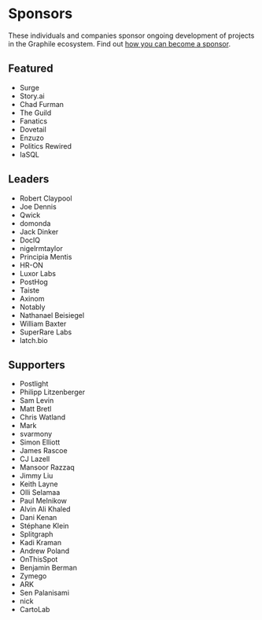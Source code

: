 # Sponsors

These individuals and companies sponsor ongoing development of projects in the
Graphile ecosystem. Find out
[how you can become a sponsor](https://graphile.org/sponsor/).

## Featured

- Surge
- Story.ai
- Chad Furman
- The Guild
- Fanatics
- Dovetail
- Enzuzo
- Politics Rewired
- IaSQL

## Leaders

- Robert Claypool
- Joe Dennis
- Qwick
- domonda
- Jack Dinker
- DocIQ
- nigelrmtaylor
- Principia Mentis
- HR-ON
- Luxor Labs
- PostHog
- Taiste
- Axinom
- Notably
- Nathanael Beisiegel
- William Baxter
- SuperRare Labs
- latch.bio

## Supporters

- Postlight
- Philipp Litzenberger
- Sam Levin
- Matt Bretl
- Chris Watland
- Mark
- svarmony
- Simon Elliott
- James Rascoe
- CJ Lazell
- Mansoor Razzaq
- Jimmy Liu
- Keith Layne
- Olli Selamaa
- Paul Melnikow
- Alvin Ali Khaled
- Dani Kenan
- Stéphane Klein
- Splitgraph
- Kadi Kraman
- Andrew Poland
- OnThisSpot
- Benjamin Berman
- Zymego
- ARK
- Sen Palanisami
- nick
- CartoLab
